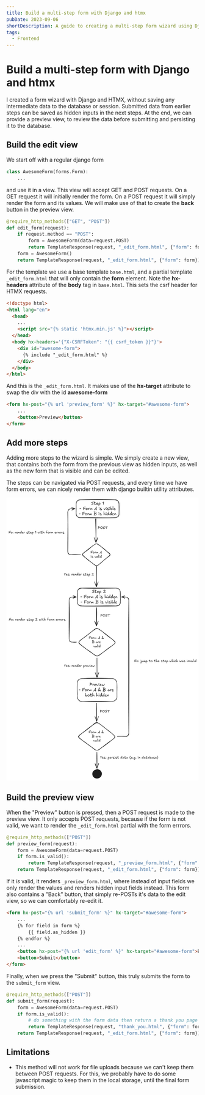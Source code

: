 ```yaml
---
title: Build a multi-step form with Django and htmx
pubDate: 2023-09-06
shortDescription: A guide to creating a multi-step form wizard using Django and HTMX, with form data persistence between steps using hidden inputs and a preview step before final submission.
tags:
  - Frontend
---
```


# Build a multi-step form with Django and htmx

I created a form wizard with Django and HTMX, without saving any intermediate data to the database or session.
Submitted data from earlier steps can be saved as hidden inputs in the next steps.
At the end, we can provide a preview view, to review the data before submitting and persisting it to the database.

## Build the edit view

We start off with a regular django form

```python
class AwesomeForm(forms.Form):
    ...
```

and use it in a view.
This view will accept GET and POST requests.
On a GET request it will initially render the form.
On a POST request it will simply render the form and its values. We will make use of that to create the **back** button in the preview view.

```python
@require_http_methods(["GET", "POST"])
def edit_form(request):
    if request.method == "POST":
        form = AwesomeForm(data=request.POST)
        return TemplateResponse(request, "_edit_form.html", {"form": form})
    form = AwesomeForm()
    return TemplateResponse(request, "_edit_form.html", {"form": form})
```

For the template we use a base template `base.html`, and a partial template `_edit_form.html` that will only contain the **form** element.
Note the **hx-headers** attribute of the **body** tag in `base.html`.
This sets the csrf header for HTMX requests.

```html
<!doctype html>
<html lang="en">
  <head>
    ...
    <script src="{% static 'htmx.min.js' %}"></script>
  </head>
  <body hx-headers='{"X-CSRFToken": "{{ csrf_token }}"}'>
    <div id="awesome-form">
      {% include "_edit_form.html" %}
    </div>
  </body>
</html>
```

And this is the `_edit_form.html`.
It makes use of the **hx-target** attribute to swap the div with the id **awesome-form**

```html
<form hx-post="{% url 'preview_form' %}" hx-target="#awesome-form">
    ...
    <button>Preview</button>
</form>
```

## Add more steps

Adding more steps to the wizard is simple.
We simply create a new view, that contains both the form from the previous view as hidden inputs,
as well as the new form that is visible and can be edited.

The steps can be navigated via POST requests, and every time we have form errors, we can nicely render them with django builtin utility attributes.

![flowchart-2024-09-16-2346-white-bg.png](/media/TIL/2023-09-06-multi-step-form-with-django-and-htmx/flowchart-2024-09-16-2346-white-bg.png)


## Build the preview view

When the "Preview" button is pressed, then a POST request is made to the preview view.
It only accepts POST requests, because if the form is not valid, we want to render the `_edit_form.html` partial with the form errrors.

```python
@require_http_methods(["POST"])
def preview_form(request):
    form = AwesomeForm(data=request.POST)
    if form.is_valid():
        return TemplateResponse(request, "_preview_form.html", {"form": form})
    return TemplateResponse(request, "_edit_form.html", {"form": form})
```

If it _is_ valid, it renders `_preview_form.html`, where instead of input fields we only render the values and renders hidden input fields instead.
This form also contains a "Back" button, that simply re-POSTs it's data to the edit view, so we can comfortably re-edit it.

```html
<form hx-post="{% url 'submit_form' %}" hx-target="#awesome-form">
    ...
    {% for field in form %}
        {{ field.as_hidden }}
    {% endfor %}
    ...
    <button hx-post="{% url 'edit_form' %}" hx-target="#awesome-form">Back</button>
    <button>Submit</button>
</form>
```

Finally, when we press the "Submit" button, this truly submits the form to the `submit_form` view.

```python
@require_http_methods(["POST"])
def submit_form(request):
    form = AwesomeForm(data=request.POST)
    if form.is_valid():
        # do something with the form data then return a thank you page
        return TemplateResponse(request, "thank_you.html", {"form": form})
    return TemplateResponse(request, "_edit_form.html", {"form": form})
```

## Limitations

* This method will not work for file uploads because we can't keep them between POST requests.
  For this, we probably have to do some javascript magic to keep them in the local storage, until the final form submission.
